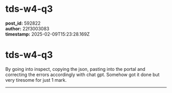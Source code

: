 # tds-w4-q3

**post_id:** 592822  
**author:** 22f3003083  
**timestamp:** 2025-02-09T15:23:28.169Z

# tds-w4-q3

By going into inspect, copying the json, pasting into the portal and correcting the errors accordingly with chat gpt. Somehow got it done but very tiresome for just 1 mark.

---

